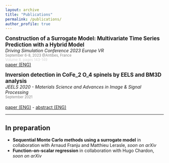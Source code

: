 ```yaml
---
layout: archive
title: "Publications"
permalink: /publications/
author_profile: true
---
```


<span style="font-size:1.2em; ">**Construction of a Surrogate Model: Multivariate Time Series Prediction with a Hybrid Model**</span>  
*Driving Simulation Conference 2023 Europe VR*  
<span style="color:grey; font-size:0.8em; ">September 6-8, 2023 @Antibes, France</span>  
<span style="color:lightgrey; font-size:0.8em; ">Volume 8, pages 143-149</span>  
[paper (ENG)](../files/article_dsc_2023.pdf)

<span style="font-size:1.2em; ">**Inversion detection in CoFe_2 O_4 spinels by EELS and BM3D analysis**</span>  
*JEELS 2020 - Materials Science and Advances in Image & Signal Processing*  
<span style="color:grey; font-size:0.8em; ">September 2021</span>  
<span style="color:lightgrey; font-size:0.8em; "></span>  
[paper (ENG)](../files/Poster_JEELS_spinels.pdf) - [abstract (ENG)](../files/jeels2020_abtract.pdf)

***

## In preparation

* **Sequential Monte Carlo methods using a surrogate model** in collaboration with Arnaud Franju and Matthieu Lerasle, *soon on arXiv*
* **Function-on-scalar regression** in collaboration with Hugo Chardon, *soon on arXiv*
